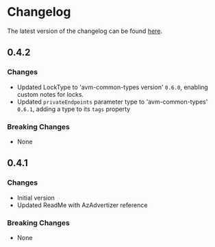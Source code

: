 # Changelog

The latest version of the changelog can be found [here](https://github.com/Azure/bicep-registry-modules/blob/main/avm/res/digital-twins/digital-twins-instance/CHANGELOG.md).

## 0.4.2

### Changes

- Updated LockType to 'avm-common-types version' `0.6.0`, enabling custom notes for locks.
- Updated `privateEndpoints` parameter type to 'avm-common-types' `0.6.1`, adding a type to its `tags` property

### Breaking Changes

- None

## 0.4.1

### Changes

- Initial version
- Updated ReadMe with AzAdvertizer reference

### Breaking Changes

- None
